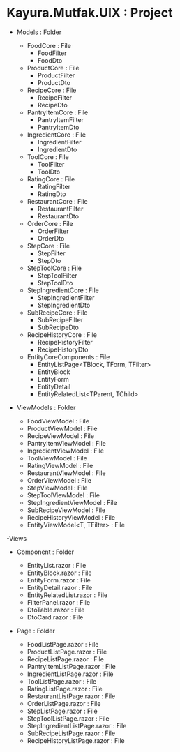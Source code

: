 # Kayura.Mutfak.UIX : Project
- Models : Folder
  - FoodCore : File
    - FoodFilter
    - FoodDto
  - ProductCore : File
    - ProductFilter
    - ProductDto
  - RecipeCore : File
    - RecipeFilter
    - RecipeDto
  - PantryItemCore : File
    - PantryItemFilter
    - PantryItemDto
  - IngredientCore : File
    - IngredientFilter
    - IngredientDto
  - ToolCore : File
    - ToolFilter
    - ToolDto
  - RatingCore : File
    - RatingFilter
    - RatingDto
  - RestaurantCore : File
    - RestaurantFilter
    - RestaurantDto
  - OrderCore : File
    - OrderFilter
    - OrderDto
  - StepCore : File
    - StepFilter
    - StepDto
  - StepToolCore : File
    - StepToolFilter
    - StepToolDto
  - StepIngredientCore : File
    - StepIngredientFilter
    - StepIngredientDto
  - SubRecipeCore : File
    - SubRecipeFilter
    - SubRecipeDto
  - RecipeHistoryCore : File
    - RecipeHistoryFilter
    - RecipeHistoryDto
  - EntityCoreComponents : File
    - EntityListPage<TBlock, TForm, TFilter>
    - EntityBlock<T>
    - EntityForm<T>
    - EntityDetail<T>
    - EntityRelatedList<TParent, TChild>

- ViewModels : Folder
  - FoodViewModel : File
  - ProductViewModel : File
  - RecipeViewModel : File
  - PantryItemViewModel : File
  - IngredientViewModel : File
  - ToolViewModel : File
  - RatingViewModel : File
  - RestaurantViewModel : File
  - OrderViewModel : File
  - StepViewModel : File
  - StepToolViewModel : File
  - StepIngredientViewModel : File
  - SubRecipeViewModel : File
  - RecipeHistoryViewModel : File
  - EntityViewModel<T, TFilter> : File

-Views
  - Component : Folder
    - EntityList.razor : File
    - EntityBlock.razor : File
    - EntityForm.razor : File
    - EntityDetail.razor : File
    - EntityRelatedList.razor : File
    - FilterPanel.razor : File
    - DtoTable.razor : File
    - DtoCard.razor : File

  - Page : Folder
    - FoodListPage.razor : File
    - ProductListPage.razor : File
    - RecipeListPage.razor : File
    - PantryItemListPage.razor : File
    - IngredientListPage.razor : File
    - ToolListPage.razor : File
    - RatingListPage.razor : File
    - RestaurantListPage.razor : File
    - OrderListPage.razor : File
    - StepListPage.razor : File
    - StepToolListPage.razor : File
    - StepIngredientListPage.razor : File
    - SubRecipeListPage.razor : File
    - RecipeHistoryListPage.razor : File
